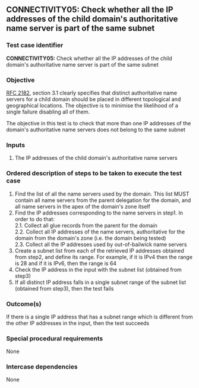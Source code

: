## CONNECTIVITY05: Check whether all the IP addresses of the child domain's authoritative name server is part of the same subnet


### Test case identifier

**CONNECTIVITY05:** Check whether all the IP addresses of the child domain's authoritative name server is part of the same subnet

### Objective
[RFC 2182](http://tools.ietf.org/html/rfc2182), section 3.1 clearly specifies that distinct authoritative name servers for a child domain should be placed in different topological and geographical locations. The objective is to minimise the likelihood of a single failure disabling all of them. 

The objective in this test is to check that more than one IP addresses of the domain's authoritative name servers does not belong to the same subnet

### Inputs

1. The IP addresses of the child domain's authoritative name servers

### Ordered description of steps to be taken to execute the test case

1. Find the list of all the name servers used by the domain. This list MUST contain all name servers from the parent delegation for the domain, and all name servers in the apex of the domain's zone itself
2. Find the IP addresses corresponding to the name servers in step1. In order to do that: <br/>
2.1. Collect all glue records from the parent for the domain <br/>
2.2. Collect all IP addresses of the name servers, authoritative for the domain from the domain's zone (i.e. the domain being tested) <br/>
2.3. Collect all the IP addresses used by out-of-bailwick name servers <br/>
3. Create a subnet list from each of the retrieved IP addresses obtained from step2, and define its range. For example, if it is IPv4 then the range is 28 and if it is IPv6, then the range is 64
4. Check the IP address in the input with the subnet list (obtained from step3)
5. If all distinct IP address falls in a single subnet range of the subnet list (obtained from step3), then the test fails  

### Outcome(s)

If there is a single IP address that has a subnet range which is different from the other IP addresses in the input, then the test succeeds

### Special procedural requirements

None
### Intercase dependencies

None
